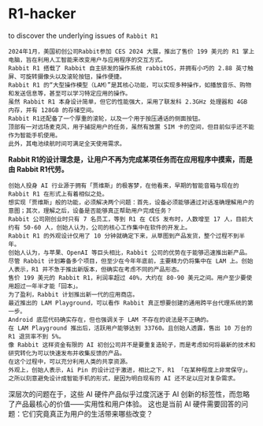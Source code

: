 # R1-hacker
to discover the underlying issues of `Rabbit R1`

```
2024年1月，美国初创公司Rabbit参加 CES 2024 大展，推出了售价 199 美元的 R1 掌上电脑，旨在利用人工智能来改变用户与应用程序的交互方式。
Rabbit R1 搭载了 Rabbit 自主研发的操作系统 rabbitOS，并拥有小巧的 2.88 英寸触屏、可旋转摄像头以及滚轮按钮，操作便捷。
Rabbit R1 的“大型操作模型（LAM）”是其核心功能，可以实现多种操作，如播放音乐、购物和发送信息等，甚至可以学习特定应用的操作。
虽然 Rabbit R1 本身设计简单，但它的性能强大，采用了联发科 2.3GHz 处理器和 4GB 内存，并有 128GB 的存储空间。
Rabbit R1还配备了一个厚重的滚轮，以及一个用于按压通话的侧面按钮。
顶部有一对远场麦克风，用于捕捉用户的任务，虽然有放置 SIM 卡的空间，但目前似乎还不能作为智能手机使用。
此外，其电池续航时间可满足全天使用需求。
```

**Rabbit R1的设计理念是，让用户不再为完成某项任务而在应用程序中摸索，而是由 Rabbit R1代劳。**

```
创始人投身 AI 行业源于拥有「贾维斯」的极客梦，在他看来，早期的智能音箱与现在的 Rabbit R1 在形式上有着相似之处。
想实现「贾维斯」般的功能，必须解决两个问题：首先，设备必须能够通过对话准确理解用户的意图；其次，理解之后，设备是否能够真正帮助用户完成任务？
Rabbit 公司刚创业时只有 7 名员工，等到 R1 在 CES 发布时，人数增至 17 人，目前大约有 50-60 人，创始人认为，公司的核心工作集中在软件的开发上。
Rabbit R1 的外观设计仅用了 10 分钟就确定下来，从草图到产品发货，整个过程不到半年。
创始人认为，与苹果、OpenAI 等巨头相比，Rabbit 公司的优势在于能够迅速推出新产品。
尽管 Rabbit 计划筹备多个项目，但至少在今年年底前，主要精力仍将集中在 LAM 上。创始人表示，R1 并不急于推出新版本，但确实在考虑不同的产品形态。
售价 199 美元的 Rabbit R1，利润率超过 40%，大约在 80-90 美元之间。用户至少要使用超过一年半才能「回本」。
为了盈利，Rabbit 计划推出新一代的应用商店。
最近推出的 LAM Playground，可以看作 Rabbit 真正想要创建的通用跨平台代理系统的第一步。
Android 底层代码确实存在，但也强调关于 LAM 不存在的说法是不正确的。
在 LAM Playground 推出后，活跃用户能够达到 33760。且创始人透露，售出 10 万台的 R1 退货率不到 5%。
像 Rabbit 这样资金有限的 AI 初创公司并不是要重复造轮子，而是考虑如何将最新的技术和研究转化为可以快速发布并收集反馈的产品。
在这个过程中，可以充分利用人类的共享资源。
外观上，创始人表示，Ai Pin 的设计过于激进，相比之下，R1 「在某种程度上非常保守」。
之所以刻意避免设计成智能手机的形式，是因为明白现有的 AI 还不足以应对复杂需求。
```

深层次的问题在于，这些 AI 硬件产品似乎过度沉迷于 AI 创新的标签性，而忽略了产品最核心的价值——实用性和用户体验。
这也是当前 AI 硬件需要回答的问题：它们究竟真正为用户的生活带来哪些改变？
